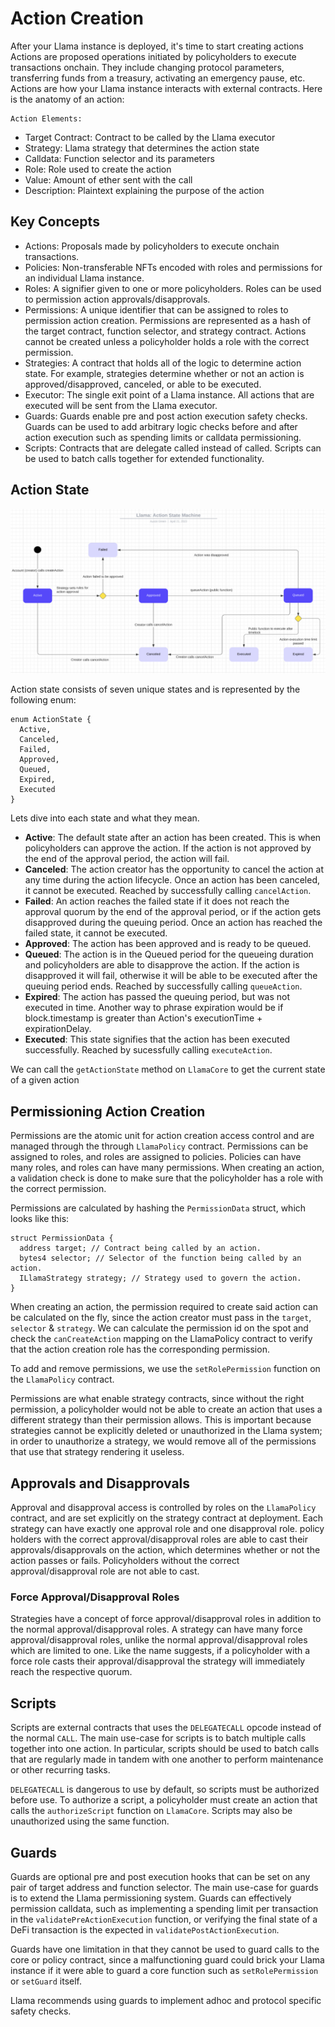 # Action Creation

After your Llama instance is deployed, it's time to start creating actions
Actions are proposed operations initiated by policyholders to execute transactions onchain. 
They include changing protocol parameters, transferring funds from a treasury, activating an emergency pause, etc. 
Actions are how your Llama instance interacts with external contracts.
Here is the anatomy of an action:

    Action Elements:
  - Target Contract: Contract to be called by the Llama executor
  - Strategy: Llama strategy that determines the action state
  - Calldata: Function selector and its parameters
  - Role: Role used to create the action
  - Value: Amount of ether sent with the call
  - Description: Plaintext explaining the purpose of the action


## Key Concepts

  - Actions: Proposals made by policyholders to execute onchain transactions.
  - Policies: Non-transferable NFTs encoded with roles and permissions for an individual Llama instance.
  - Roles: A signifier given to one or more policyholders. Roles can be used to permission action approvals/disapprovals.
  - Permissions: A unique identifier that can be assigned to roles to permission action creation. Permissions are represented as a hash of the target contract, function selector, and strategy contract. Actions cannot be created unless a policyholder holds a role with the correct permission.
  - Strategies: A contract that holds all of the logic to determine action state. For example, strategies determine whether or not an action is approved/disapproved, canceled, or able to be executed.
  - Executor: The single exit point of a Llama instance. All actions that are executed will be sent from the Llama executor.
  - Guards: Guards enable pre and post action execution safety checks. Guards can be used to add arbitrary logic checks before and after action execution such as spending limits or calldata permissioning.
  - Scripts: Contracts that are delegate called instead of called. Scripts can be used to batch calls together for extended functionality.

## Action State

![Action State Diagram](../diagrams/llama-action-state-machine.png)

Action state consists of seven unique states and is represented by the following enum:
```
enum ActionState {
  Active,
  Canceled,
  Failed,
  Approved,
  Queued,
  Expired,
  Executed
}
```

Lets dive into each state and what they mean.
  - **Active**: The default state after an action has been created. This is when policyholders can approve the action. If the action is not approved by the end of the approval period, the action will fail.
  - **Canceled**: The action creator has the opportunity to cancel the action at any time during the action lifecycle. Once an action has been canceled, it cannot be executed. Reached by successfully calling `cancelAction`.
  - **Failed**: An action reaches the failed state if it does not reach the approval quorum by the end of the approval period, or if the action gets disapproved during the queuing period. Once an action has reached the failed state, it cannot be executed.
  - **Approved**: The action has been approved and is ready to be queued.
  - **Queued**: The action is in the Queued period for the queueing duration and policyholders are able to disapprove the action. If the action is disapproved it will fail, otherwise it will be able to be executed after the queuing period ends. Reached by successfully calling `queueAction`.
  - **Expired**: The action has passed the queuing period, but was not executed in time. Another way to phrase expiration would be if block.timestamp is greater than Action's executionTime + expirationDelay.
  - **Executed**: This state signifies that the action has been executed successfully. Reached by sucessfully calling `executeAction`.


We can call the `getActionState` method on `LlamaCore` to get the current state of a given action

## Permissioning Action Creation

Permissions are the atomic unit for action creation access control and are managed through the through `LlamaPolicy` contract. 
Permissions can be assigned to roles, and roles are assigned to policies. 
Policies can have many roles, and roles can have many permissions. When creating an action, a validation check is done to make sure that the policyholder has a role with the correct permission.

Permissions are calculated by hashing the `PermissionData` struct, which looks like this:
```
struct PermissionData {
  address target; // Contract being called by an action.
  bytes4 selector; // Selector of the function being called by an action.
  ILlamaStrategy strategy; // Strategy used to govern the action.
}
```

When creating an action, the permission required to create said action can be calculated on the fly, since the action creator must pass in the `target`, `selector` & `strategy`. 
We can calculate the permission id on the spot and check the `canCreateAction` mapping on the LlamaPolicy contract to verify that the action creation role has the corresponding permission.

To add and remove permissions, we use the `setRolePermission` function on the `LlamaPolicy` contract.

Permissions are what enable strategy contracts, since without the right permission, a policyholder would not be able to create an action that uses a different strategy than their permission allows. 
This is important because strategies cannot be explicitly deleted or unauthorized in the Llama system; in order to unauthorize a strategy, we would remove all of the permissions that use that strategy rendering it useless.

## Approvals and Disapprovals

Approval and disapproval access is controlled by roles on the `LlamaPolicy` contract, and are set explicitly on the strategy contract at deployment. 
Each strategy can have exactly one approval role and one disapproval role.
policy holders with the correct approval/disapproval roles are able to cast their approvals/disapprovals on the action, which determines whether or not the action passes or fails.
Policyholders without the correct approval/disapproval role are not able to cast.

### Force Approval/Disapproval Roles

Strategies have a concept of force approval/disapproval roles in addition to the normal approval/disapproval roles. 
A strategy can have many force approval/disapproval roles, unlike the normal approval/disapproval roles which are limited to one. 
Like the name suggests, if a policyholder with a force role casts their approval/disapproval the strategy will immediately reach the respective quorum.

## Scripts

Scripts are external contracts that uses the `DELEGATECALL` opcode instead of the normal `CALL`. The main use-case for scripts is to batch multiple calls together into one action. 
In particular, scripts should be used to batch calls that are regularly made in tandem with one another to perform maintenance or other recurring tasks. 

`DELEGATECALL` is dangerous to use by default, so scripts must be authorized before use. 
To authorize a script, a policyholder must create an action that calls the `authorizeScript` function on `LlamaCore`. 
Scripts may also be unauthorized using the same function.

## Guards

Guards are optional pre and post execution hooks that can be set on any pair of target address and function selector. 
The main use-case for guards is to extend the Llama permissioning system. 
Guards can effectively permission calldata, such as implementing a spending limit per transaction in the `validatePreActionExecution` function, or verifying the final state of a DeFi transaction is the expected in `validatePostActionExecution`.

Guards have one limitation in that they cannot be used to guard calls to the core or policy contract, since a malfunctioning guard could brick your Llama instance if it were able to guard a core function such as `setRolePermission` or `setGuard` itself.

Llama recommends using guards to implement adhoc and protocol specific safety checks.